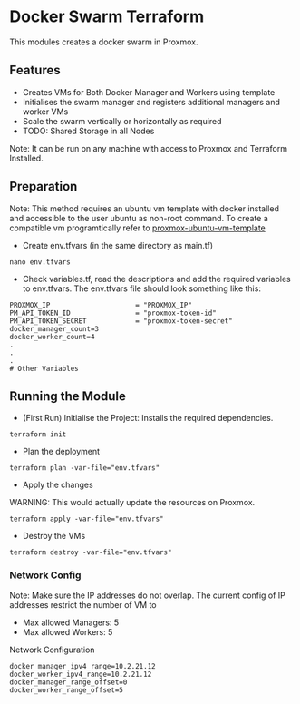 # Docker Swarm Terraform

This modules creates a docker swarm in Proxmox.

## Features

- Creates VMs for Both Docker Manager and Workers using template
- Initialises the swarm manager and registers additional managers and worker VMs
- Scale the swarm vertically or horizontally as required
- TODO: Shared Storage in all Nodes

Note: It can be run on any machine with access to Proxmox and Terraform Installed.

## Preparation

Note: This method requires an ubuntu vm template with docker installed and accessible to the user ubuntu as non-root command.
To create a compatible vm programtically refer to [proxmox-ubuntu-vm-template](https://github.com/prashantsolanki3/proxmox-ubuntu-vm-template)
- Create env.tfvars (in the same directory as main.tf)

```
nano env.tfvars
```

- Check variables.tf, read the descriptions and add the required variables to env.tfvars. The env.tfvars file should look something like this:

```
PROXMOX_IP                     = "PROXMOX_IP"
PM_API_TOKEN_ID                = "proxmox-token-id"
PM_API_TOKEN_SECRET            = "proxmox-token-secret"
docker_manager_count=3
docker_worker_count=4
.
.
.
# Other Variables
```

## Running the Module

- (First Run) Initialise the Project: Installs the required dependencies.

```
terraform init
```

- Plan the deployment

```
terraform plan -var-file="env.tfvars"
```

- Apply the changes

WARNING: This would actually update the resources on Proxmox.

```
terraform apply -var-file="env.tfvars"
```
- Destroy the VMs

```
terraform destroy -var-file="env.tfvars"
```

### Network Config

Note: Make sure the IP addresses do not overlap.
The current config of IP addresses restrict the number of VM to

- Max allowed Managers: 5
- Max allowed Workers: 5

Network Configuration

```
docker_manager_ipv4_range=10.2.21.12
docker_worker_ipv4_range=10.2.21.12
docker_manager_range_offset=0
docker_worker_range_offset=5
```


<!-- ## Ansible

Run Playboon on the specified inventory

Note: The comma (,) at the end is required.
```
ansible all -i <ip>,
``` -->